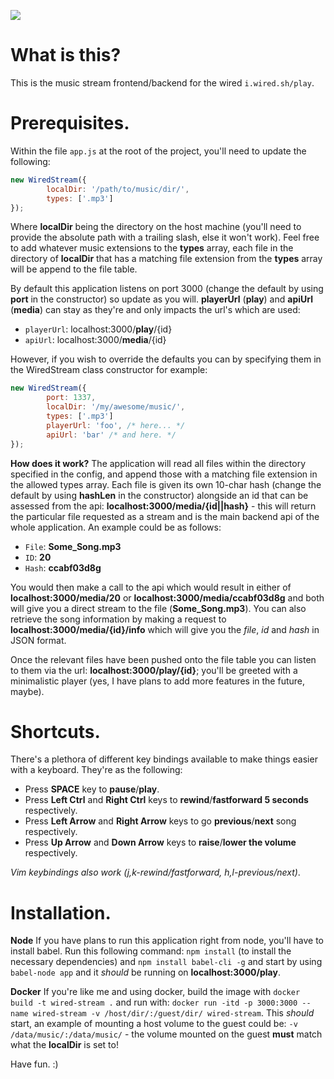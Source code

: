 ![](https://gitlab.com/lust3088/wired-stream/badges/master/build.svg)
# What is this?
This is the music stream frontend/backend for the wired ``i.wired.sh/play``.  
# Prerequisites.
Within the file ``app.js`` at the root of the project, you'll need to update the following:
```js
new WiredStream({
        localDir: '/path/to/music/dir/',
        types: ['.mp3']
});
```
Where **localDir** being the directory on the host machine (you'll need to provide the absolute path with a trailing slash, else it won't work). Feel free to add whatever music extensions to the **types** array, each file in the directory of **localDir** that has a matching file extension from the **types** array will be append to the file table. 

By default this application listens on port 3000 (change the default by using **port** in the constructor) so update as you will. **playerUrl** (**play**) and **apiUrl** (**media**) can stay as they're and only impacts the url's which are used: 
- ``playerUrl``: localhost:3000/**play**/{id}
-  ``apiUrl``: localhost:3000/**media**/{id}

However, if you wish to override the defaults you can by specifying them in the WiredStream class constructor for example:
```js
new WiredStream({
        port: 1337,
        localDir: '/my/awesome/music/',
        types: ['.mp3']
        playerUrl: 'foo', /* here... */
        apiUrl: 'bar' /* and here. */
});
```
**How does it work?**
The application will read all files within the directory specified in the config, and append those with a matching file extension in the allowed types array. Each file is given its own 10-char hash (change the default by using **hashLen** in the constructor) alongside an id that can be assessed from the api: **localhost:3000/media/{id||hash}** - this will return the particular file requested as a stream and is the main backend api of the whole application. An example could be as follows:
- ``File``: **Some_Song.mp3** 
- ``ID``: **20**
- ``Hash``: **ccabf03d8g**

You would then make a call to the api which would result in either of **localhost:3000/media/20** or **localhost:3000/media/ccabf03d8g** and both will give you a direct stream to the file (**Some_Song.mp3**). You can also retrieve the song information by making a request to **localhost:3000/media/{id}/info** which will give you the *file*, *id* and *hash* in JSON format.

Once the relevant files have been pushed onto the file table you can listen to them via the url: **localhost:3000/play/{id}**; you'll be greeted with a minimalistic player (yes, I have plans to add more features in the future, maybe). 
# Shortcuts.
There's a plethora of different key bindings available to make things easier with a keyboard. They're as the following:
- Press **SPACE** key to **pause**/**play**.
- Press **Left Ctrl** and **Right Ctrl** keys to **rewind**/**fastforward 5 seconds** respectively.
- Press **Left Arrow** and **Right Arrow** keys to go **previous**/**next** song respectively.
- Press **Up Arrow** and **Down Arrow** keys to **raise**/**lower the volume** respectively.

*Vim keybindings also work (j,k-rewind/fastforward, h,l-previous/next)*.
# Installation.
**Node**
If you have plans to run this application right from node, you'll have to install babel. Run this following command: ``npm install`` (to install the necessary dependencies) and ``npm install babel-cli -g`` and start by using ``babel-node app`` and it *should* be running on **localhost:3000/play**.

**Docker**
If you're like me and using docker, build the image with ``docker build -t wired-stream .`` and run with: ``docker run -itd -p 3000:3000 --name wired-stream -v /host/dir/:/guest/dir/ wired-stream``. This *should* start, an example of mounting a host volume to the guest could be: ``-v /data/music/:/data/music/`` - the volume mounted on the guest **must** match what the **localDir** is set to!

Have fun. :)